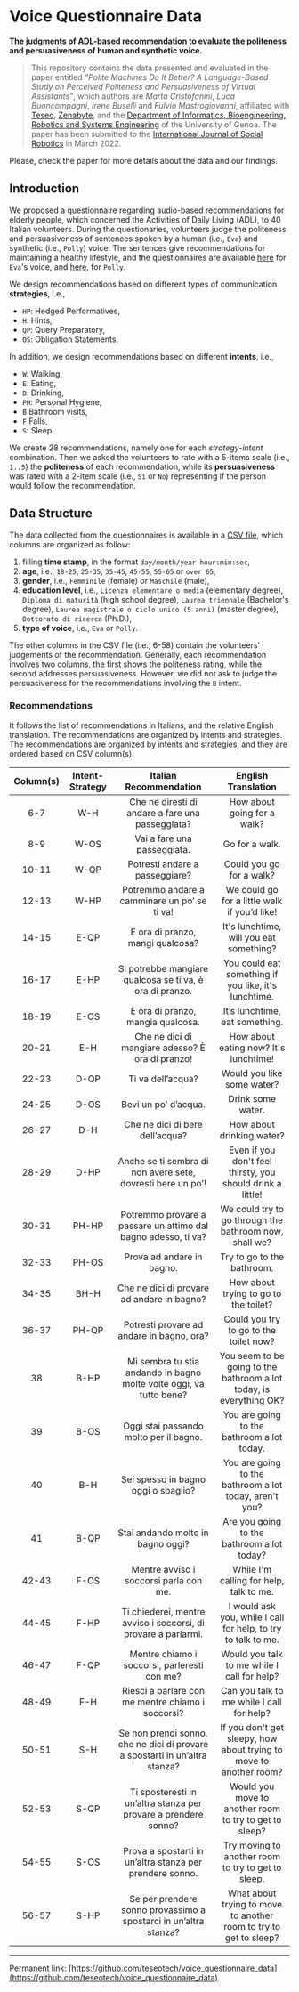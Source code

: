 # Voice Questionnaire Data
**The judgments of ADL-based recommendation to evaluate the politeness and persuasiveness of human and synthetic voice.**

> This repository contains the data presented and evaluated in the paper entitled 
> *"Polite Machines Do It Better? A Language-Based Study on Perceived Politeness and Persuasiveness of Virtual Assistants"*,
> which authors are 
> *Marta Cristofanini*, 
> *Luca Buoncompagni*, 
> *Irene Buselli* and 
> *Fulvio Mastrogiovanni*,
> affiliated with 
> [Teseo](https://teseo.tech/),
> [Zenabyte](https://www.zenabyte.com/), and
> the [Department of Informatics, Bioengineering, Robotics and Systems Engineering](https://dibris.unige.it/) of the University of Genoa.
> The paper has been submitted to the 
> [International Journal of Social Robotics](https://www.springer.com/journal/12369) 
> in March 2022.

Please, check the paper for more details about the data and our findings.

## Introduction
We proposed a questionnaire regarding audio-based recommendations for elderly people, which concerned the Activities of Daily Living (ADL), to 40 Italian volunteers.
During the questionaries, volunteers judge the politeness and persuasiveness of sentences spoken by a human (i.e., `Eva`) and synthetic (i.e., `Polly`) voice.
The sentences give recommendations for maintaining a healthy lifestyle, and the questionnaires are available [here](https://forms.gle/RnecqG72HfSCGHfYA) for `Eva`'s voice, and [here](https://forms.gle/bPzJw88PMqJ5siPr7), for `Polly`.

We design recommendations based on different types of communication **strategies**, i.e.,
 - `HP`: Hedged Performatives, 
 - `H`: Hints, 
 - `QP`: Query Preparatory, 
 - `OS`: Obligation Statements.
 
In addition, we design recommendations based on different **intents**, i.e.,
 - `W`: Walking, 
 - `E`: Eating, 
 - `D`: Drinking, 
 - `PH`: Personal Hygiene, 
 - `B` Bathroom visits, 
 - `F` Falls, 
 - `S`: Sleep.

We create 28 recommendations, namely one for each *strategy-intent* combination.
Then we asked the volunteers to rate with a 5-items scale (i.e., `1..5`) the **politeness** of each recommendation, while its **persuasiveness** was rated with a 2-item scale (i.e., `Sì` or `No`) representing if the person would follow the recommendation.

## Data Structure
The data collected from the questionnaires is available in a [CSV file](https://github.com/teseotech/voice_questionnaire_data/blob/main/QuestionnaireRawData.csv), which columns are organized as follow:
 1. filling **time stamp**, in the format `day/month/year hour:min:sec`,
 2. **age**, i.e., `18-25`, `25-35`, `35-45`, `45-55`, `55-65` or `over 65`,
 3. **gender**, i.e., `Femminile` (female) or `Maschile` (male),
 4. **education level**, i.e., `Licenza elementare o media` (elementary degree), `Diploma di maturità` (high school degree), `Laurea triennale` (Bachelor's degree), `Laurea magistrale o ciclo unico (5 anni)` (master degree), `Dottorato di ricerca` (Ph.D.),
 5. **type of voice**, i.e., `Eva` or `Polly`.

The other columns in the CSV file (i.e., 6-58) contain the volunteers' judgements of the recommendation.
Generally, each recommendation involves two columns, the first shows the politeness rating, while the second addresses persuasiveness.
However, we did not ask to judge the persuasiveness for the recommendations involving the `B` intent.

### Recommendations
It follows the list of recommendations in Italians, and the relative English translation.
The recommendations are organized by intents and strategies.
The recommendations are organized by intents and strategies, and they are ordered based on CSV column(s).

| **Column(s)** | **Intent-Strategy** |                          **Italian Recommendation**                         |                       **English Translation**                       |
|:-------------:|:-------------------:|:---------------------------------------------------------------------------:|:-------------------------------------------------------------------:|
|       6-7     |        W-H          |               Che ne diresti di andare a fare una passeggiata?              |                     How about going for a walk?                     |
|       8-9     |        W-OS         |                         Vai a fare una passeggiata.                         |                            Go for a walk.                           |
|      10-11    |        W-QP         |                        Potresti andare a passeggiare?                       |                       Could you go for a walk?                      |
|      12-13    |        W-HP         |                 Potremmo andare a camminare un po’ se ti va!                |             We could go for a little walk if you’d like!            |
|      14-15    |        E-QP         |                       È ora di pranzo, mangi qualcosa?                      |               It's lunchtime, will you eat something?               |
|      16-17    |        E-HP         |           Si potrebbe mangiare qualcosa se ti va, è ora di pranzo.          |         You could eat something if you like, it's lunchtime.        |
|      18-19    |        E-OS         |                      È ora di pranzo, mangia qualcosa.                      |                    It’s lunchtime, eat something.                   |
|      20-21    |        E-H          |               Che ne dici di mangiare adesso? È ora di pranzo!              |                How about eating now? It's lunchtime!                |
|      22-23    |        D-QP         |                              Ti va dell’acqua?                              |                      Would you like some water?                     |
|      24-25    |        D-OS         |                             Bevi un po’ d’acqua.                            |                          Drink some water.                          |
|      26-27    |        D-H          |                       Che ne dici di bere dell’acqua?                       |                      How about drinking water?                      |
|      28-29    |        D-HP         |         Anche se ti sembra di non avere sete, dovresti bere un po’!         |      Even if you don't feel thirsty, you should drink a little!     |
|      30-31    |        PH-HP        |        Potremmo provare a passare un attimo dal bagno adesso, ti va?        |        We could try to go through the bathroom now, shall we?       |
|      32-33    |        PH-OS        |                          Prova ad andare in bagno.                          |                      Try to go to the bathroom.                     |
|      34-35    |        BH-H         |                  Che ne dici di provare ad andare in bagno?                 |                How about trying to go to the toilet?                |
|      36-37    |        PH-QP        |                  Potresti provare ad andare in bagno, ora?                  |                Could you try to go to the toilet now?               |
|       38      |        B-HP         |     Mi sembra tu stia andando in bagno molte volte oggi, va tutto bene?     | You seem to be going to the bathroom a lot today, is everything OK? |
|       39      |        B-OS         |                    Oggi stai passando molto per il bagno.                   |              You are going to the bathroom a lot today.             |
|       40      |        B-H          |                     Sei spesso in bagno oggi o sbaglio?                     |        You are going to the bathroom a lot today, aren't you?       |
|       41      |        B-QP         |                      Stai andando molto in bagno oggi?                      |              Are you going to the bathroom a lot today?             |
|      42-43    |        F-OS         |                    Mentre avviso i soccorsi parla con me.                   |               While I'm calling for help, talk to me.               |
|      44-45    |        F-HP         |        Ti chiederei, mentre avviso i soccorsi, di provare a parlarmi.       |    I would ask you, while I call for help, to try to talk to me.    |
|      46-47    |        F-QP         |                 Mentre chiamo i soccorsi, parleresti con me?                |             Would you talk to me while I call for help?             |
|      48-49    |        F-H          |              Riesci a parlare con me mentre chiamo i soccorsi?              |              Can you talk to me while I call for help?              |
|      50-51    |        S-H          | Se non prendi sonno, che ne dici di provare a spostarti in un’altra stanza? |  If you don't get sleepy, how about trying to move to another room? |
|      52-53    |        S-QP         |       Ti sposteresti in un’altra stanza per provare a prendere sonno?       |        Would you move to another room to try to get to sleep?       |
|      54-55    |        S-OS         |           Prova a spostarti in un’altra stanza per prendere sonno.          |          Try moving to another room to try to get to sleep.         |
|      56-57    |        S-HP         |       Se per prendere sonno provassimo a spostarci in un’altra stanza?      |  What about trying to move to another room to try to get to sleep?  |

---

Permanent link: [https://github.com/teseotech/voice_questionnaire_data](https://github.com/teseotech/voice_questionnaire_data).
